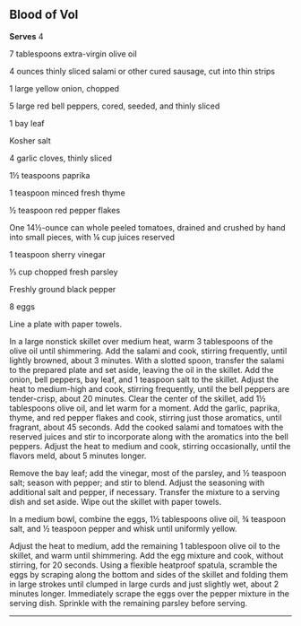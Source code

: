﻿## Blood of Vol

**Serves** 4

7 tablespoons extra-virgin olive oil

4 ounces thinly sliced salami or other cured sausage, cut into thin strips

1 large yellow onion, chopped

5 large red bell peppers, cored, seeded, and thinly sliced

1 bay leaf

Kosher salt

4 garlic cloves, thinly sliced

1½ teaspoons paprika

1 teaspoon minced fresh thyme

½ teaspoon red pepper flakes

One 14½-ounce can whole peeled tomatoes, drained and crushed by hand into small pieces, with ¼ cup juices reserved

1 teaspoon sherry vinegar

⅓ cup chopped fresh parsley

Freshly ground black pepper

8 eggs

Line a plate with paper towels.

In a large nonstick skillet over medium heat, warm 3 tablespoons of the olive oil until shimmering. Add the salami and cook, stirring frequently, until lightly browned, about 3 minutes. With a slotted spoon, transfer the salami to the prepared plate and set aside, leaving the oil in the skillet. Add the onion, bell peppers, bay leaf, and 1 teaspoon salt to the skillet. Adjust the heat to medium-high and cook, stirring frequently, until the bell peppers are tender-crisp, about 20 minutes. Clear the center of the skillet, add 1½ tablespoons olive oil, and let warm for a moment. Add the garlic, paprika, thyme, and red pepper flakes and cook, stirring just those aromatics, until fragrant, about 45 seconds. Add the cooked salami and tomatoes with the reserved juices and stir to incorporate along with the aromatics into the bell peppers. Adjust the heat to medium and cook, stirring occasionally, until the flavors meld, about 5 minutes longer.

Remove the bay leaf; add the vinegar, most of the parsley, and ½ teaspoon salt; season with pepper; and stir to blend. Adjust the seasoning with additional salt and pepper, if necessary. Transfer the mixture to a serving dish and set aside. Wipe out the skillet with paper towels.

In a medium bowl, combine the eggs, 1½ tablespoons olive oil, ¾ teaspoon salt, and ½ teaspoon pepper and whisk until uniformly yellow.

Adjust the heat to medium, add the remaining 1 tablespoon olive oil to the skillet, and warm until shimmering. Add the egg mixture and cook, without stirring, for 20 seconds. Using a flexible heatproof spatula, scramble the eggs by scraping along the bottom and sides of the skillet and folding them in large strokes until clumped in large curds and just slightly wet, about 2 minutes longer. Immediately scrape the eggs over the pepper mixture in the serving dish. Sprinkle with the remaining parsley before serving.

---

